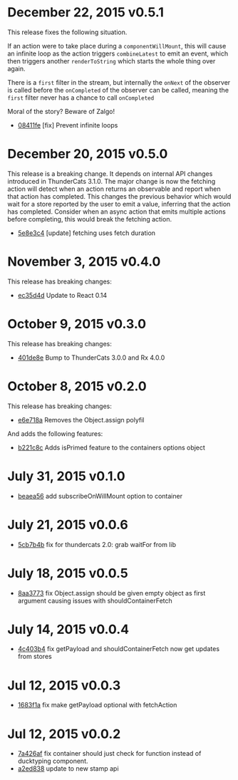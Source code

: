 # December 22, 2015 v0.5.1

This release fixes the following situation.

If an action were to take place during a `componentWillMount`, this
will cause an infinite loop as the action triggers `combineLatest`
to emit an event, which then triggers another `renderToString`
which starts the whole thing over again.

There is a `first` filter in the stream, but internally the `onNext` of
the observer is called before the `onCompleted` of the observer can be
called, meaning the `first` filter never has a chance to call `onCompleted`

Moral of the story? Beware of Zalgo!

* [08411fe](../../commit/08411fe) [fix] Prevent infinite loops

# December 20, 2015 v0.5.0

This release is a breaking change. It depends on internal API changes introduced
in ThunderCats 3.1.0. The major change is now the fetching action
will detect when an action returns an observable and report when that action
has completed. This changes the previous behavior which would wait for a store
reported by the user to emit a value, inferring that the action has completed.
Consider when an async action that emits multiple actions before completing,
this would break the fetching action.

* [5e8e3c4](../../commit/5e8e3c4) [update] fetching uses fetch duration

# November 3, 2015 v0.4.0

This release has breaking changes:

* [ec35d4d](../../commit/ec35d4d) Update to React 0.14

# October 9, 2015 v0.3.0

This release has breaking changes:

* [401de8e](../../commit/401de8e) Bump to ThunderCats 3.0.0 and Rx 4.0.0

# October 8, 2015 v0.2.0

This release has breaking changes:

* [e6e718a](../../commit/e6e718a) Removes the Object.assign polyfil

And adds the following features:

* [b221c8c](../../commit/b221c8c) Adds isPrimed feature to the containers options object

# July 31, 2015 v0.1.0

* [beaea56](../../commit/beaea56) add subscribeOnWillMount option to container

# July 21, 2015 v0.0.6

* [5cb7b4b](../../commit/5cb7b4b) fix for thundercats 2.0: grab waitFor from lib

# July 18, 2015 v0.0.5

* [8aa3773](../../commit/8aa3773) fix Object.assign should be given empty object as first argument causing issues with shouldContainerFetch

# July 14, 2015 v0.0.4

* [4c403b4](../../commit/4c403b4) fix getPayload and shouldContainerFetch now get updates from stores

# Jul 12, 2015 v0.0.3

* [1683f1a](../../commit/1683f1a) fix make getPayload optional with fetchAction

# Jul 12, 2015 v0.0.2

* [7a426af](../../commit/7a426af) fix container should just check for function instead of ducktyping component.
* [a2ed838](../../commit/a2ed838) update to new stamp api
